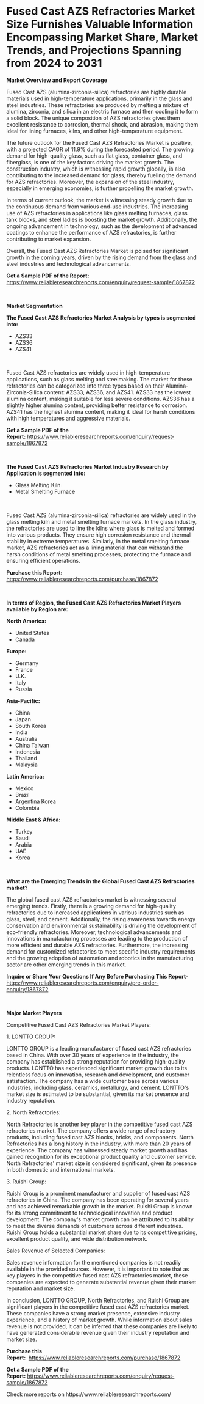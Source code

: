 <p><h1>Fused Cast AZS Refractories Market Size Furnishes Valuable Information Encompassing Market Share, Market Trends, and Projections Spanning from 2024 to 2031</h1></p><p><strong>Market Overview and Report Coverage</strong></p>
<p><p>Fused Cast AZS (alumina-zirconia-silica) refractories are highly durable materials used in high-temperature applications, primarily in the glass and steel industries. These refractories are produced by melting a mixture of alumina, zirconia, and silica in an electric furnace and then cooling it to form a solid block. The unique composition of AZS refractories gives them excellent resistance to corrosion, thermal shock, and abrasion, making them ideal for lining furnaces, kilns, and other high-temperature equipment.</p><p>The future outlook for the Fused Cast AZS Refractories Market is positive, with a projected CAGR of 11.9% during the forecasted period. The growing demand for high-quality glass, such as flat glass, container glass, and fiberglass, is one of the key factors driving the market growth. The construction industry, which is witnessing rapid growth globally, is also contributing to the increased demand for glass, thereby fueling the demand for AZS refractories. Moreover, the expansion of the steel industry, especially in emerging economies, is further propelling the market growth.</p><p>In terms of current outlook, the market is witnessing steady growth due to the continuous demand from various end-use industries. The increasing use of AZS refractories in applications like glass melting furnaces, glass tank blocks, and steel ladles is boosting the market growth. Additionally, the ongoing advancement in technology, such as the development of advanced coatings to enhance the performance of AZS refractories, is further contributing to market expansion.</p><p>Overall, the Fused Cast AZS Refractories Market is poised for significant growth in the coming years, driven by the rising demand from the glass and steel industries and technological advancements.</p></p>
<p><strong>Get a Sample PDF of the Report:</strong> <a href="https://www.reliableresearchreports.com/enquiry/request-sample/1867872">https://www.reliableresearchreports.com/enquiry/request-sample/1867872</a></p>
<p>&nbsp;</p>
<p><strong>Market Segmentation</strong></p>
<p><strong>The Fused Cast AZS Refractories Market Analysis by types is segmented into:</strong></p>
<p><ul><li>AZS33</li><li>AZS36</li><li>AZS41</li></ul></p>
<p>&nbsp;</p>
<p><p>Fused Cast AZS refractories are widely used in high-temperature applications, such as glass melting and steelmaking. The market for these refractories can be categorized into three types based on their Alumina-Zirconia-Silica content: AZS33, AZS36, and AZS41. AZS33 has the lowest alumina content, making it suitable for less severe conditions. AZS36 has a slightly higher alumina content, providing better resistance to corrosion. AZS41 has the highest alumina content, making it ideal for harsh conditions with high temperatures and aggressive materials.</p></p>
<p><strong>Get a Sample PDF of the Report:</strong>&nbsp;<a href="https://www.reliableresearchreports.com/enquiry/request-sample/1867872">https://www.reliableresearchreports.com/enquiry/request-sample/1867872</a></p>
<p>&nbsp;</p>
<p><strong>The Fused Cast AZS Refractories Market Industry Research by Application is segmented into:</strong></p>
<p><ul><li>Glass Melting Kiln</li><li>Metal Smelting Furnace</li></ul></p>
<p>&nbsp;</p>
<p><p>Fused Cast AZS (alumina-zirconia-silica) refractories are widely used in the glass melting kiln and metal smelting furnace markets. In the glass industry, the refractories are used to line the kilns where glass is melted and formed into various products. They ensure high corrosion resistance and thermal stability in extreme temperatures. Similarly, in the metal smelting furnace market, AZS refractories act as a lining material that can withstand the harsh conditions of metal smelting processes, protecting the furnace and ensuring efficient operations.</p></p>
<p><strong>Purchase this Report:</strong>&nbsp; <a href="https://www.reliableresearchreports.com/purchase/1867872">https://www.reliableresearchreports.com/purchase/1867872</a></p>
<p>&nbsp;</p>
<p><strong>In terms of Region, the Fused Cast AZS Refractories Market Players available by Region are:</strong></p>
<p>
    <p> <strong> North America: </strong>
        <ul>
            <li>United States</li>
            <li>Canada</li>
        </ul>
        </p> 
    <p> <strong> Europe: </strong>
        <ul>
            <li>Germany</li>
            <li>France</li>
            <li>U.K.</li>
            <li>Italy</li>
            <li>Russia</li>
        </ul>
        </p> 
    <p> <strong> Asia-Pacific: </strong>
        <ul>
            <li>China</li>
            <li>Japan</li>
            <li>South Korea</li>
            <li>India</li>
            <li>Australia</li>
            <li>China Taiwan</li>
            <li>Indonesia</li>
            <li>Thailand</li>
            <li>Malaysia</li>
        </ul>
        </p> 
    <p> <strong> Latin America: </strong>
        <ul>
            <li>Mexico</li>
            <li>Brazil</li>
            <li>Argentina Korea</li>
            <li>Colombia</li>
        </ul>
        </p> 
    <p> <strong> Middle East & Africa: </strong>
        <ul>
            <li>Turkey</li>
            <li>Saudi</li>
            <li>Arabia</li>
            <li>UAE</li>
            <li>Korea</li>
        </ul>
    </p>
    </p>
<p>&nbsp;</p>
<p><strong>What are the Emerging Trends in the Global Fused Cast AZS Refractories market?</strong></p>
<p><p>The global fused cast AZS refractories market is witnessing several emerging trends. Firstly, there is a growing demand for high-quality refractories due to increased applications in various industries such as glass, steel, and cement. Additionally, the rising awareness towards energy conservation and environmental sustainability is driving the development of eco-friendly refractories. Moreover, technological advancements and innovations in manufacturing processes are leading to the production of more efficient and durable AZS refractories. Furthermore, the increasing demand for customized refractories to meet specific industry requirements and the growing adoption of automation and robotics in the manufacturing sector are other emerging trends in this market.</p></p>
<p><strong>Inquire or Share Your Questions If Any Before Purchasing This Report</strong>- <a href="https://www.reliableresearchreports.com/enquiry/pre-order-enquiry/1867872">https://www.reliableresearchreports.com/enquiry/pre-order-enquiry/1867872</a></p>
<p>&nbsp;</p>
<p><strong>Major Market Players</strong></p>
<p><p>Competitive Fused Cast AZS Refractories Market Players:</p><p>1. LONTTO GROUP:</p><p>LONTTO GROUP is a leading manufacturer of fused cast AZS refractories based in China. With over 30 years of experience in the industry, the company has established a strong reputation for providing high-quality products. LONTTO has experienced significant market growth due to its relentless focus on innovation, research and development, and customer satisfaction. The company has a wide customer base across various industries, including glass, ceramics, metallurgy, and cement. LONTTO's market size is estimated to be substantial, given its market presence and industry reputation.</p><p>2. North Refractories:</p><p>North Refractories is another key player in the competitive fused cast AZS refractories market. The company offers a wide range of refractory products, including fused cast AZS blocks, bricks, and components. North Refractories has a long history in the industry, with more than 20 years of experience. The company has witnessed steady market growth and has gained recognition for its exceptional product quality and customer service. North Refractories' market size is considered significant, given its presence in both domestic and international markets.</p><p>3. Ruishi Group:</p><p>Ruishi Group is a prominent manufacturer and supplier of fused cast AZS refractories in China. The company has been operating for several years and has achieved remarkable growth in the market. Ruishi Group is known for its strong commitment to technological innovation and product development. The company's market growth can be attributed to its ability to meet the diverse demands of customers across different industries. Ruishi Group holds a substantial market share due to its competitive pricing, excellent product quality, and wide distribution network.</p><p>Sales Revenue of Selected Companies:</p><p>Sales revenue information for the mentioned companies is not readily available in the provided sources. However, it is important to note that as key players in the competitive fused cast AZS refractories market, these companies are expected to generate substantial revenue given their market reputation and market size.</p><p>In conclusion, LONTTO GROUP, North Refractories, and Ruishi Group are significant players in the competitive fused cast AZS refractories market. These companies have a strong market presence, extensive industry experience, and a history of market growth. While information about sales revenue is not provided, it can be inferred that these companies are likely to have generated considerable revenue given their industry reputation and market size.</p></p>
<p><strong>Purchase this Report:</strong>&nbsp;&nbsp;<a href="https://www.reliableresearchreports.com/purchase/1867872">https://www.reliableresearchreports.com/purchase/1867872</a></p>
<p></p>
<p><strong>Get a Sample PDF of the Report:</strong>&nbsp;<a href="https://www.reliableresearchreports.com/enquiry/request-sample/1867872">https://www.reliableresearchreports.com/enquiry/request-sample/1867872</a></p>
<p>Check more reports on https://www.reliableresearchreports.com/</p>